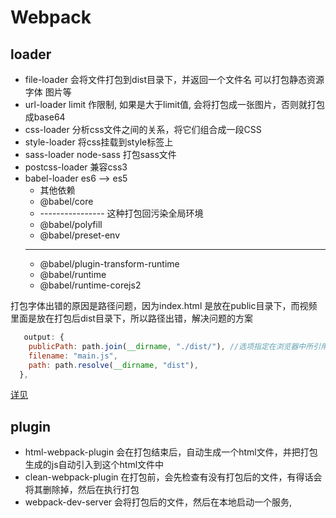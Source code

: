 
# Webpack

## loader

- file-loader 会将文件打包到dist目录下，并返回一个文件名  可以打包静态资源  字体 图片等
- url-loader limit 作限制, 如果是大于limit值, 会将打包成一张图片，否则就打包成base64
- css-loader 分析css文件之间的关系，将它们组合成一段CSS
- style-loader 将css挂载到style标签上
- sass-loader node-sass 打包sass文件
- postcss-loader 兼容css3
- babel-loader es6 --> es5
  - 其他依赖
  - @babel/core
  - ---------------- 这种打包回污染全局环境
  - @babel/polyfill  
  - @babel/preset-env
  - ----------------
  - @babel/plugin-transform-runtime
  - @babel/runtime
  - @babel/runtime-corejs2

打包字体出错的原因是路径问题，因为index.html 是放在public目录下，而视频里面是放在打包后dist目录下，所以路径出错，解决问题的方案

``` js
   output: {
    publicPath: path.join(__dirname, "./dist/"), //选项指定在浏览器中所引用的「此输出目录对应的公开 URL」 默认 index.html路径
    filename: "main.js",
    path: path.resolve(__dirname, "dist"),
  },
```

[详见](https://webpack.docschina.org/configuration/output/#outputpublicpath)

## plugin

- html-webpack-plugin 会在打包结束后，自动生成一个html文件，并把打包生成的js自动引入到这个html文件中
- clean-webpack-plugin 在打包前，会先检查有没有打包后的文件，有得话会将其删除掉，然后在执行打包
- webpack-dev-server 会将打包后的文件，然后在本地启动一个服务,

